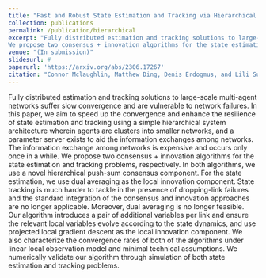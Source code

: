 ```yaml
---
title: "Fast and Robust State Estimation and Tracking via Hierarchical Learning"
collection: publications
permalink: /publication/hierarchical
excerpt: "Fully distributed estimation and tracking solutions to large-scale multi-agent networks suffer slow convergence and are vulnerable to network failures. In this paper, we aim to speed up the convergence and enhance the resilience of state estimation and tracking using a simple hierarchical system architecture wherein agents are clusters into smaller networks, and a parameter server exists to aid the information exchanges among networks. The information exchange among networks is expensive and occurs only once in a while.
We propose two consensus + innovation algorithms for the state estimation and tracking problems, respectively. In both algorithms, we use a novel hierarchical push-sum consensus component. For the state estimation, we use dual averaging as the local innovation component. State tracking is much harder to tackle in the presence of dropping-link failures and the standard integration of the consensus and innovation approaches are no longer applicable. Moreover, dual averaging is no longer feasible. Our algorithm introduces a pair of additional variables per link and ensure the relevant local variables evolve according to the state dynamics, and use projected local gradient descent as the local innovation component. We also characterize the convergence rates of both of the algorithms under linear local observation model and minimal technical assumptions. We numerically validate our algorithm through simulation of both state estimation and tracking problems."
venue: "(In submission)"
slidesurl: #
paperurl: 'https://arxiv.org/abs/2306.17267'
citation: "Connor Mclaughlin, Matthew Ding, Denis Erdogmus, and Lili Su. IEEE Transactions on Automatic Control (TAC, Conditional Acceptance)."
---
```


Fully distributed estimation and tracking solutions to large-scale multi-agent networks suffer slow convergence and are vulnerable to network failures. In this paper, we aim to speed up the convergence and enhance the resilience of state estimation and tracking using a simple hierarchical system architecture wherein agents are clusters into smaller networks, and a parameter server exists to aid the information exchanges among networks. The information exchange among networks is expensive and occurs only once in a while.
We propose two consensus + innovation algorithms for the state estimation and tracking problems, respectively. In both algorithms, we use a novel hierarchical push-sum consensus component. For the state estimation, we use dual averaging as the local innovation component. State tracking is much harder to tackle in the presence of dropping-link failures and the standard integration of the consensus and innovation approaches are no longer applicable. Moreover, dual averaging is no longer feasible. Our algorithm introduces a pair of additional variables per link and ensure the relevant local variables evolve according to the state dynamics, and use projected local gradient descent as the local innovation component. We also characterize the convergence rates of both of the algorithms under linear local observation model and minimal technical assumptions. We numerically validate our algorithm through simulation of both state estimation and tracking problems.